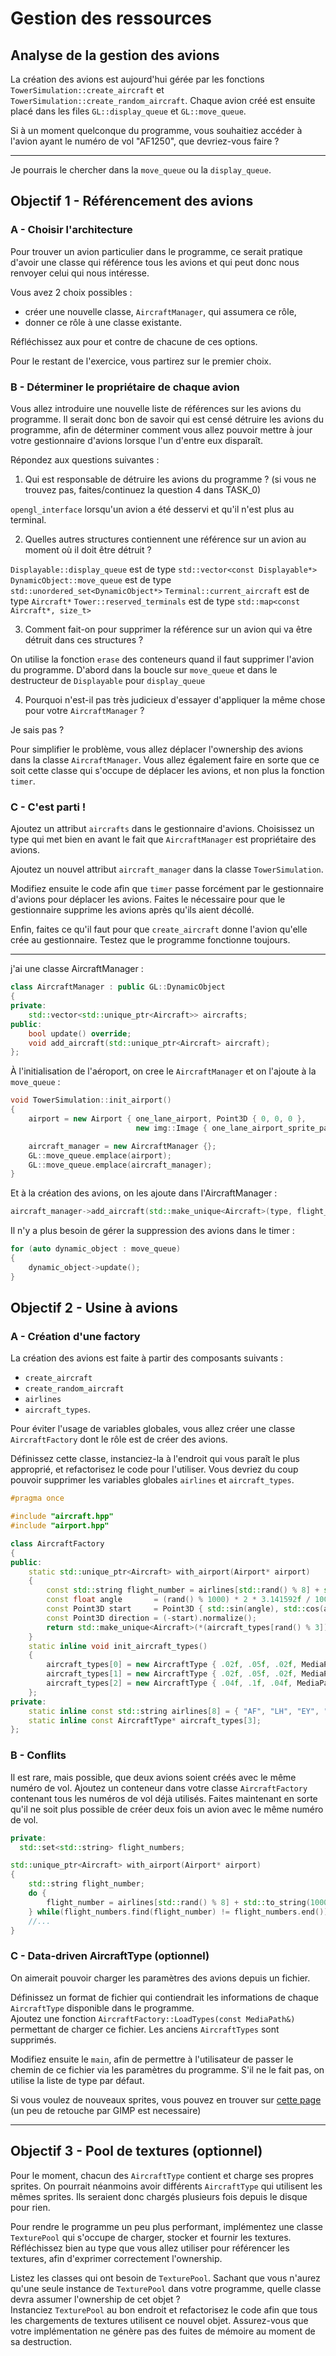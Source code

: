 # Gestion des ressources

## Analyse de la gestion des avions

La création des avions est aujourd'hui gérée par les fonctions `TowerSimulation::create_aircraft` et `TowerSimulation::create_random_aircraft`.
Chaque avion créé est ensuite placé dans les files `GL::display_queue` et `GL::move_queue`.

Si à un moment quelconque du programme, vous souhaitiez accéder à l'avion ayant le numéro de vol "AF1250", que devriez-vous faire ?

---

Je pourrais le chercher dans la `move_queue` ou la `display_queue`.

## Objectif 1 - Référencement des avions

### A - Choisir l'architecture

Pour trouver un avion particulier dans le programme, ce serait pratique d'avoir une classe qui référence tous les avions et qui peut donc nous renvoyer celui qui nous intéresse.

Vous avez 2 choix possibles :
- créer une nouvelle classe, `AircraftManager`, qui assumera ce rôle,
- donner ce rôle à une classe existante.

Réfléchissez aux pour et contre de chacune de ces options.

Pour le restant de l'exercice, vous partirez sur le premier choix.

### B - Déterminer le propriétaire de chaque avion

Vous allez introduire une nouvelle liste de références sur les avions du programme.
Il serait donc bon de savoir qui est censé détruire les avions du programme, afin de déterminer comment vous allez pouvoir mettre à jour votre gestionnaire d'avions lorsque l'un d'entre eux disparaît.

Répondez aux questions suivantes :
1. Qui est responsable de détruire les avions du programme ? (si vous ne trouvez pas, faites/continuez la question 4 dans TASK_0)

`opengl_interface` lorsqu'un avion a été desservi et qu'il n'est plus au terminal.

2. Quelles autres structures contiennent une référence sur un avion au moment où il doit être détruit ?

`Displayable::display_queue` est de type `std::vector<const Displayable*>`
`DynamicObject::move_queue` est de type `std::unordered_set<DynamicObject*>`
`Terminal::current_aircraft` est de type `Aircraft*`
`Tower::reserved_terminals` est de type `std::map<const Aircraft*, size_t>`

3. Comment fait-on pour supprimer la référence sur un avion qui va être détruit dans ces structures ?

On utilise la fonction `erase` des conteneurs quand il faut supprimer l'avion du programme.
D'abord dans la boucle sur `move_queue` et dans le destructeur de `Displayable` pour `display_queue`

4. Pourquoi n'est-il pas très judicieux d'essayer d'appliquer la même chose pour votre `AircraftManager` ?

Je sais pas ?

Pour simplifier le problème, vous allez déplacer l'ownership des avions dans la classe `AircraftManager`.
Vous allez également faire en sorte que ce soit cette classe qui s'occupe de déplacer les avions, et non plus la fonction `timer`.

### C - C'est parti !

Ajoutez un attribut `aircrafts` dans le gestionnaire d'avions.
Choisissez un type qui met bien en avant le fait que `AircraftManager` est propriétaire des avions.

Ajoutez un nouvel attribut `aircraft_manager` dans la classe `TowerSimulation`.

Modifiez ensuite le code afin que `timer` passe forcément par le gestionnaire d'avions pour déplacer les avions.
Faites le nécessaire pour que le gestionnaire supprime les avions après qu'ils aient décollé.

Enfin, faites ce qu'il faut pour que `create_aircraft` donne l'avion qu'elle crée au gestionnaire.
Testez que le programme fonctionne toujours.

---

j'ai une classe AircraftManager :

```cpp
class AircraftManager : public GL::DynamicObject
{
private:
    std::vector<std::unique_ptr<Aircraft>> aircrafts;
public:
    bool update() override;
    void add_aircraft(std::unique_ptr<Aircraft> aircraft);
};
```

À l'initialisation de l'aéroport, on cree le `AircraftManager` et on l'ajoute à la `move_queue` :

```cpp
void TowerSimulation::init_airport()
{
    airport = new Airport { one_lane_airport, Point3D { 0, 0, 0 },
                            new img::Image { one_lane_airport_sprite_path.get_full_path() } };

    aircraft_manager = new AircraftManager {};
    GL::move_queue.emplace(airport);
    GL::move_queue.emplace(aircraft_manager);
}
```

Et à la création des avions, on les ajoute dans l'AircraftManager :

```cpp
aircraft_manager->add_aircraft(std::make_unique<Aircraft>(type, flight_number, start, direction, airport->get_tower()));
```

Il n'y a plus besoin de gérer la suppression des avions dans le timer :

```cpp
for (auto dynamic_object : move_queue)
{
    dynamic_object->update();
}
```

## Objectif 2 - Usine à avions

### A - Création d'une factory

La création des avions est faite à partir des composants suivants :
- `create_aircraft`
- `create_random_aircraft`
- `airlines`
- `aircraft_types`.

Pour éviter l'usage de variables globales, vous allez créer une classe `AircraftFactory` dont le rôle est de créer des avions.

Définissez cette classe, instanciez-la à l'endroit qui vous paraît le plus approprié, et refactorisez le code pour l'utiliser.
Vous devriez du coup pouvoir supprimer les variables globales `airlines` et `aircraft_types`.

```cpp
#pragma once

#include "aircraft.hpp"
#include "airport.hpp"

class AircraftFactory
{
public:
    static std::unique_ptr<Aircraft> with_airport(Airport* airport)
    {
        const std::string flight_number = airlines[std::rand() % 8] + std::to_string(1000 + (rand() % 9000));
        const float angle       = (rand() % 1000) * 2 * 3.141592f / 1000.f; // random angle between 0 and 2pi
        const Point3D start     = Point3D { std::sin(angle), std::cos(angle), 0 } * 3 + Point3D { 0, 0, 2 };
        const Point3D direction = (-start).normalize();
        return std::make_unique<Aircraft>(*(aircraft_types[rand() % 3]), flight_number, start, direction, airport->get_tower());
    }
    static inline void init_aircraft_types()
    {
        aircraft_types[0] = new AircraftType { .02f, .05f, .02f, MediaPath { "l1011_48px.png" } };
        aircraft_types[1] = new AircraftType { .02f, .05f, .02f, MediaPath { "b707_jat.png" } };
        aircraft_types[2] = new AircraftType { .04f, .1f, .04f, MediaPath { "concorde_af.png" } };
    };
private:
    static inline const std::string airlines[8] = { "AF", "LH", "EY", "DL", "KL", "BA", "AY", "EY" };
    static inline const AircraftType* aircraft_types[3];
};
```

### B - Conflits

Il est rare, mais possible, que deux avions soient créés avec le même numéro de vol.
Ajoutez un conteneur dans votre classe `AircraftFactory` contenant tous les numéros de vol déjà utilisés.
Faites maintenant en sorte qu'il ne soit plus possible de créer deux fois un avion avec le même numéro de vol.

```cpp
private:
  std::set<std::string> flight_numbers;

std::unique_ptr<Aircraft> with_airport(Airport* airport)
{
    std::string flight_number;
    do {
        flight_number = airlines[std::rand() % 8] + std::to_string(1000 + (rand() % 9000));
    } while(flight_numbers.find(flight_number) != flight_numbers.end());
    //...
}
```

### C - Data-driven AircraftType (optionnel)

On aimerait pouvoir charger les paramètres des avions depuis un fichier.

Définissez un format de fichier qui contiendrait les informations de chaque `AircraftType` disponible dans le programme.\
Ajoutez une fonction `AircraftFactory::LoadTypes(const MediaPath&)` permettant de charger ce fichier.
Les anciens `AircraftTypes` sont supprimés.

Modifiez ensuite le `main`, afin de permettre à l'utilisateur de passer le chemin de ce fichier via les paramètres du programme.
S'il ne le fait pas, on utilise la liste de type par défaut.

Si vous voulez de nouveaux sprites, vous pouvez en trouver sur [cette page](http://www.as-st.com/ttd/planes/planes.html)
(un peu de retouche par GIMP est necessaire)

---

## Objectif 3 - Pool de textures (optionnel)

Pour le moment, chacun des `AircraftType` contient et charge ses propres sprites.
On pourrait néanmoins avoir différents `AircraftType` qui utilisent les mêmes sprites.
Ils seraient donc chargés plusieurs fois depuis le disque pour rien.

Pour rendre le programme un peu plus performant, implémentez une classe `TexturePool` qui s'occupe de charger, stocker et fournir les textures.
Réfléchissez bien au type que vous allez utiliser pour référencer les textures, afin d'exprimer correctement l'ownership.

Listez les classes qui ont besoin de `TexturePool`.
Sachant que vous n'aurez qu'une seule instance de `TexturePool` dans votre programme, quelle classe devra assumer l'ownership de cet objet ?\
Instanciez `TexturePool` au bon endroit et refactorisez le code afin que tous les chargements de textures utilisent ce nouvel objet.
Assurez-vous que votre implémentation ne génère pas des fuites de mémoire au moment de sa destruction.
